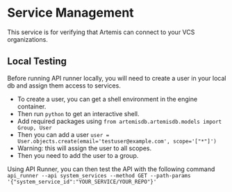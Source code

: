 # Service Management

This service is for verifying that Artemis can connect to your VCS organizations.

## Local Testing

Before running API runner locally, you will need to create a user in your local db and assign them access to services.

- To create a user, you can get a shell environment in the engine container.
- Then run `python` to get an interactive shell.
- Add required packages using `from artemisdb.artemisdb.models import Group, User`
- Then you can add a user `user = User.objects.create(email='testuser@example.com', scope='["*"]')`
- Warning: this will assign the user to all scopes.
- Then you need to add the user to a group.

Using API Runner, you can then test the API with the following command `api_runner --api system_services --method GET --path-params '{"system_service_id":"YOUR_SERVICE/YOUR_REPO"}'`
